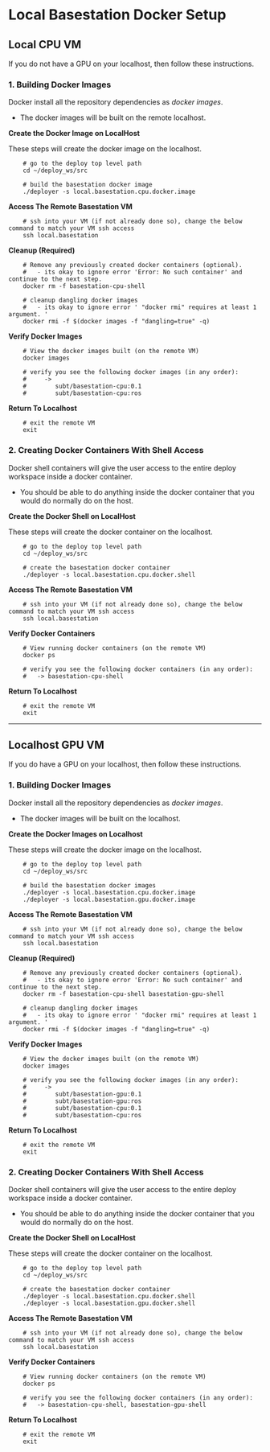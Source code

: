 # Local Basestation Docker Setup

## Local CPU VM

If you do not have a GPU on your localhost, then follow these instructions.

### 1. Building Docker Images

Docker install all the repository dependencies as *docker images*.

- The docker images will be built on the remote localhost.

**Create the Docker Image on LocalHost**

These steps will create the docker image on the localhost.

        # go to the deploy top level path
        cd ~/deploy_ws/src

        # build the basestation docker image
        ./deployer -s local.basestation.cpu.docker.image

**Access The Remote Basestation VM**

        # ssh into your VM (if not already done so), change the below command to match your VM ssh access
        ssh local.basestation

**Cleanup (Required)**

        # Remove any previously created docker containers (optional).
        #   - its okay to ignore error 'Error: No such container' and continue to the next step.
        docker rm -f basestation-cpu-shell

        # cleanup dangling docker images
        #   - its okay to ignore error ' "docker rmi" requires at least 1 argument. '
        docker rmi -f $(docker images -f "dangling=true" -q)

**Verify Docker Images**

        # View the docker images built (on the remote VM)
        docker images

        # verify you see the following docker images (in any order):
        #     ->
        #        subt/basestation-cpu:0.1
        #        subt/basestation-cpu:ros

**Return To Localhost**

        # exit the remote VM
        exit

### 2. Creating Docker Containers With Shell Access

Docker shell containers will give the user access to the entire deploy workspace inside a docker container.

- You should be able to do anything inside the docker container that you would do normally do on the host.

**Create the Docker Shell on LocalHost**

These steps will create the docker container on the localhost.

        # go to the deploy top level path
        cd ~/deploy_ws/src

        # create the basestation docker container
        ./deployer -s local.basestation.cpu.docker.shell

**Access The Remote Basestation VM**

        # ssh into your VM (if not already done so), change the below command to match your VM ssh access
        ssh local.basestation

**Verify Docker Containers**

        # View running docker containers (on the remote VM)
        docker ps

        # verify you see the following docker containers (in any order):
        #   -> basestation-cpu-shell

**Return To Localhost**

        # exit the remote VM
        exit

* * *

## Localhost GPU VM

If you do have a GPU on your localhost, then follow these instructions.

### 1. Building Docker Images

Docker install all the repository dependencies as *docker images*.

- The docker images will be built on the localhost.

**Create the Docker Images on Localhost**

These steps will create the docker image on the localhost.

        # go to the deploy top level path
        cd ~/deploy_ws/src

        # build the basestation docker images
        ./deployer -s local.basestation.cpu.docker.image
        ./deployer -s local.basestation.gpu.docker.image

**Access The Remote Basestation VM**

        # ssh into your VM (if not already done so), change the below command to match your VM ssh access
        ssh local.basestation

**Cleanup (Required)**

        # Remove any previously created docker containers (optional).
        #   - its okay to ignore error 'Error: No such container' and continue to the next step.
        docker rm -f basestation-cpu-shell basestation-gpu-shell

        # cleanup dangling docker images
        #   - its okay to ignore error ' "docker rmi" requires at least 1 argument. '
        docker rmi -f $(docker images -f "dangling=true" -q)

**Verify Docker Images**

        # View the docker images built (on the remote VM)
        docker images

        # verify you see the following docker images (in any order):
        #     ->
        #        subt/basestation-gpu:0.1
        #        subt/basestation-gpu:ros
        #        subt/basestation-cpu:0.1
        #        subt/basestation-cpu:ros

**Return To Localhost**

        # exit the remote VM
        exit

### 2. Creating Docker Containers With Shell Access

Docker shell containers will give the user access to the entire deploy workspace inside a docker container.

- You should be able to do anything inside the docker container that you would do normally do on the host.

**Create the Docker Shell on LocalHost**

These steps will create the docker container on the localhost.

        # go to the deploy top level path
        cd ~/deploy_ws/src

        # create the basestation docker container
        ./deployer -s local.basestation.cpu.docker.shell
        ./deployer -s local.basestation.gpu.docker.shell

**Access The Remote Basestation VM**

        # ssh into your VM (if not already done so), change the below command to match your VM ssh access
        ssh local.basestation

**Verify Docker Containers**

        # View running docker containers (on the remote VM)
        docker ps

        # verify you see the following docker containers (in any order):
        #   -> basestation-cpu-shell, basestation-gpu-shell

**Return To Localhost**

        # exit the remote VM
        exit
